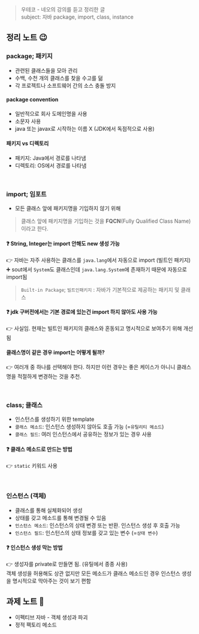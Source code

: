 > 우테코 - 네오의 강의를 듣고 정리한 글  
> subject: 자바 package, import, class, instance

## 정리 노트 😉

### package; 패키지

- 관련된 클래스들을 모아 관리
- 수백, 수천 개의 클래스를 찾을 수고를 덞
- 각 프로젝트나 소프트웨어 간의 소스 충돌 방지

#### package convention

- 일반적으로 회사 도메인명을 사용
- 소문자 사용
- java 또는 javax로 시작하는 이름 X (JDK에서 독점적으로 사용)

#### 패키지 vs 디렉토리

- 패키지: Java에서 경로를 나타냄
- 디렉토리: OS에서 경로를 나타냄

<br/>

### import; 임포트

- 모든 클래스 앞에 패키지명을 기입하지 않기 위해

> 클래스 앞에 패키지명을 기입하는 것을 **FQCN**(Fully Qualified Class Name)이라고 한다.

#### ❓ String, Integer는 import 안해도 new 생성 가능

👉 자바는 자주 사용하는 클래스를 `java.lang`에서 자동으로 import (빌트인 패키지)  
➕ sout에서 `System`도 클래스인데 `java.lang.System`에 존재하기 때문에 자동으로 import됨

> `Built-in Package`; `빌트인패키지`
> : 자바가 기본적으로 제공하는 패키지 및 클래스

#### ❓ jdk 구버전에서는 기본 경로에 있는건 import 하지 않아도 사용 가능

👉 사실임. 현재는 빌트인 패키지의 클래스와 혼동되고 명시적으로 보여주기 위해 개선됨

#### 클래스명이 같은 경우 import는 어떻게 될까?

👉 여러개 중 하나를 선택해야 한다. 하지만 이런 경우는 좋은 케이스가 아니니 클래스 명을 적절하게 변경하는 것을 추천.

<br/>

### class; 클래스

- 인스턴스를 생성하기 위한 template
- `클래스 메소드`: 인스턴스 생성하지 않아도 호출 가능 (=`유틸리티 메소드`)
- `클래스 필드`: 여러 인스턴스에서 공유하는 정보가 있는 경우 사용

#### ❓ 클래스 메소드로 만드는 방법

👉 `static` 키워드 사용

<br/>

### 인스턴스 (객체)

- 클래스를 통해 실체화되어 생성
- 상태를 갖고 메소드를 통해 변경될 수 있음
- `인스턴스 메소드`: 인스턴스의 상태 변경 또는 반환. 인스턴스 생성 후 호출 가능
- `인스턴스 필드`: 인스턴스의 상태 정보를 갖고 있는 변수 (=`상태 변수`)

#### ❓ 인스턴스 생성 막는 방법

👉 생성자를 private로 만들면 됨. (유틸에서 종종 사용)  
객체 생성을 허용해도 상관 없지만 모든 메소드가 클래스 메소드인 경우 인스턴스 생성을 명시적으로 막아주는 것이 보기 편함

## 과제 노트 🤩
- 이펙티브 자바 - 객체 생성과 파괴
- 정적 팩토리 메소드